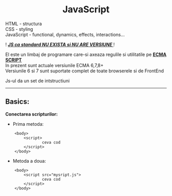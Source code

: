 <h1 align="center">JavaScript</h1>

HTML        - structura <br>
CSS         - styling   <br>
JavaScript  - functional, dynamics, effects, interactions... <br>

! <b> <u> <i> JS ca standard NU EXISTA si NU ARE VERSIUNE </i> </u></b> !

<p>
    El este un limbaj de programare care-si axeaza regulile si utilitatile pe <b><u> ECMA SCRIPT </u></b> <br>
    In prezent sunt actuale versiunile ECMA 6,7,8+ <br>
    Versiunile 6 si 7 sunt suportate complet de toate browserele si de FrontEnd
</p>
    Js-ul da un set de intstructiuni 
<hr>

<h2>Basics:</h2>

<b> Conectarea scripturilor: </b>

* Prima metoda:
```
    <body>
        <script>
                ceva cod
        </script>
    </body>
```
* Metoda a doua:
```
    <body>
        <script src="mysript.js">
                ceva cod
        </script>
    </body>
```
